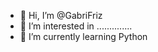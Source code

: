 - 👋 Hi, I’m @GabriFriz
- 👀 I’m interested in ..............
- 🌱 I’m currently learning Python


<!---
GabriFriz/GabriFriz is a ✨ special ✨ repository because its `README.md` (this file) appears on your GitHub profile.
You can click the Preview link to take a look at your changes.
--->
